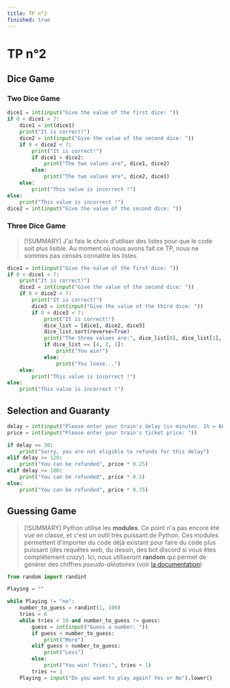 ```yaml
---
title: TP n°2
finished: true
---
```


# TP n°2

## Dice Game

### Two Dice Game

```python [TwoDice.py]
dice1 = int(input("Give the value of the first dice: "))
if 0 < dice1 < 7:
    dice1 = int(dice1)
    print("It is correct!")
    dice2 = int(input("Give the value of the second dice: "))
    if 0 < dice2 < 7:
        print("It is correct!")
        if dice1 > dice2:
            print("The two values are", dice1, dice2)
        else:
            print("The two values are", dice2, dice1)
    else:
        print("This value is incorrect !")
else:
    print("This value is incorrect !")
dice2 = int(input("Give the value of the second dice: "))
```

### Three Dice Game

> [!SUMMARY]
> J'ai fais le choix d'utiliser des listes pour que le code soit plus lisible. Au moment où nous avons fait ce TP, nous ne sommes pas censés connaitre les listes.

```python [ThreeDice.py]
dice1 = int(input("Give the value of the first dice: "))
if 0 < dice1 < 7:
    print("It is correct!")
    dice2 = int(input("Give the value of the second dice: "))
    if 0 < dice2 < 7:
        print("It is correct!")
        dice3 = int(input("Give the value of the third dice: "))
        if 0 < dice3 < 7:
            print("It is correct!")
            dice_list = [dice1, dice2, dice3]
            dice_list.sort(reverse=True)
            print("The three values are:", dice_list[0], dice_list[1], dice_list[2])
            if dice_list == [4, 2, 1]:
                print("You win!")
            else:
                print("You loose...")
    else:
        print("This value is incorrect !")
else:
    print("This value is incorrect !")
```

## Selection and Guaranty

```python [g30.py]
delay = int(input("Please enter your train's delay (in minutes. 1h = 60min): "))
price = int(input("Please enter your train's ticket price: "))

if delay <= 30:
    print("Sorry, you are not eligible to refunds for this delay")
elif delay <= 120:
    print("You can be refunded", price * 0.25)
elif delay <= 180:
    print("You can be refunded", price * 0.5)
else:
    print("You can be refunded", price * 0.75)
```

## Guessing Game

> [!SUMMARY]
> Python utilise les **modules**. Ce point n'a pas encore été vue en classe, et c'est un outil très puissant de Python. Ces modules permettent d'importer du code déjà existant pour faire du code plus puissant (des requêtes web, du dessin, des bot discord si vous êtes complètement $crazy$). Ici, nous utiliseront **random** qui permet de générer des chiffres *pseudo-aléatoires* (voir [la documentation](https://docs.python.org/3/library/random.html))


```python [GuessGame.py]
from random import randint

Playing = ""

while Playing != "no":
    number_to_guess = randint(1, 100)
    tries = 0
    while tries < 10 and number_to_guess != guess:
        guess = int(input("Guess a number: "))
        if guess < number_to_guess:
            print("More")
        elif guess > number_to_guess:
            print("Less")
        else:
            print("You win! Tries:", tries + 1)
        tries += 1
    Playing = input("Do you want to play again? Yes or No").lower()
```
